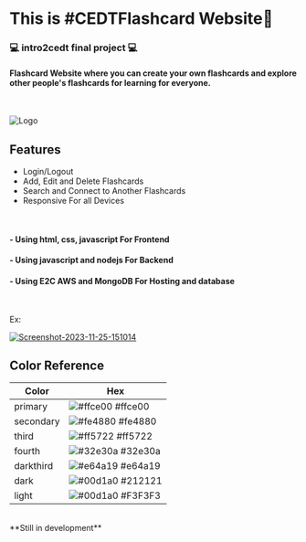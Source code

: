 <h1>This is #CEDTFlashcard Website📇 </h1>
<h3>💻 intro2cedt final project 💻</h3>
<h4>Flashcard Website where you can create your own flashcards and explore other people's flashcards for learning for everyone.</h4><br>


![Logo](https://i.ibb.co/YD3fKhy/Flashcardlogo01.png)


## Features

- Login/Logout
- Add, Edit and Delete Flashcards
- Search and Connect to Another Flashcards
- Responsive For all Devices
<br>


<h4>- Using html, css, javascript For Frontend</h4>
<h4>- Using javascript and nodejs For Backend</h4>
<h4>- Using E2C AWS and MongoDB For Hosting and database</h4><br>

<p>Ex:</p>
<a href="https://ibb.co/NVQmY50"><img src="https://i.ibb.co/FxN072Q/Screenshot-2023-11-25-151014.png" alt="Screenshot-2023-11-25-151014" border="0"></a>
<br>

## Color Reference

| Color             | Hex                                                                |
| ----------------- | ------------------------------------------------------------------ |
| primary | ![#ffce00](https://via.placeholder.com/10/ffce00?text=+) #ffce00 |
| secondary | ![#fe4880](https://via.placeholder.com/10/fe4880?text=+) #fe4880 |
| third | ![#ff5722](https://via.placeholder.com/10/ff5722?text=+) #ff5722 |
| fourth | ![#32e30a](https://via.placeholder.com/10/32e30a?text=+) #32e30a |
| darkthird | ![#e64a19](https://via.placeholder.com/10/e64a19?text=+) #e64a19 |
| dark | ![#00d1a0](https://via.placeholder.com/10/212121?text=+) #212121 |
| light | ![#00d1a0](https://via.placeholder.com/10/F3F3F3?text=+) #F3F3F3 |


<br>
**Still in development**
